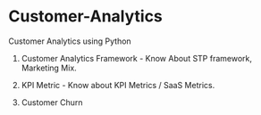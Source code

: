 # Customer-Analytics

Customer Analytics using Python

1. Customer Analytics Framework - Know About STP framework, Marketing Mix.

2. KPI Metric - Know about KPI Metrics / SaaS Metrics.

3. Customer Churn